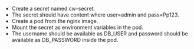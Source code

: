 - Create a secret named cw-secret. 
- The secret should have content where user=admin and pass=Pp123. 
- Create a pod from the nginx image. 
- Mount the secret as environment variables in the pod. 
- The username should be available as DB_USER and password should be available as DB_PASSWORD inside the pod.